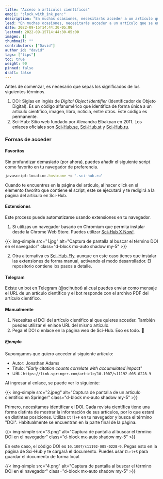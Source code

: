 ```yaml
---
title: "Acceso a artículos científicos"
emoji: ":lock_with_ink_pen:"
description: "En muchas ocasiones, necesitarás acceder a un artículo que se encuentra tras un muro de pago. Veremos algunos métodos para acceder a estos artículos."
lead: "En muchas ocasiones, necesitarás acceder a un artículo que se encuentra tras un muro de pago. Veremos algunos métodos para acceder a estos artículos."
date: 2022-09-15T14:44:30-05:00
lastmod: 2022-09-15T14:44:30-05:00
images: []
thumbnail: ""
contributors: ["David"]
author_id: "david"
tags: ["tips"]
toc: true
weight: 90
pinned: false
draft: false
---
```


Antes de comenzar, es necesario que sepas los significados de los siguientes términos.

1. DOI: Siglas en inglés de _Digital Object Identifier_ (Identificador de Objeto Digital). Es un código alfanumérico que identifica de forma única a un artículo científico, imagen, libro, noticia, entre otros. Este código es permanente.
2. Sci-Hub: Sitio web fundado por Alexandra Elbakyan en 2011. Los enlaces oficiales son [Sci-Hub.se](https://sci-hub.se/), [Sci-Hub.st](https://sci-hub.st/) y [Sci-Hub.ru](https://sci-hub.ru/).

### Formas de acceder

#### Favoritos

Sin profundizar demasiado (por ahora), puedes añadir el siguiente script como favorito en tu navegador de preferencia.

```javascript
javascript:location.hostname += '.sci-hub.ru'
```

Cuando te encuentres en la página del artículo, al hacer click en el elemento favorito que contiene el script, este se ejecutará y te redigirá a la página del artículo en Sci-Hub.

#### Extensiones

Este proceso puede automatizarse usando extensiones en tu navegador.

1. Si utilizas un navegador basado en Chromium que permita instalar desde la Chrome Web Store. Puedes utilizar [Sci-Hub X Now!](https://chrome.google.com/webstore/detail/sci-hub-x-now/gmmnidkpkgiohfdoenhpghbilmeeagjj).

{{< img-simple src="1.jpg" alt="Captura de pantalla al buscar el término DOI en el navegador" class="d-block mx-auto shadow my-5" >}}

2. Otra alternativa es [Sci-Hub-Fly](https://github.com/allanino/sci-hub-fy), aunque en este caso tienes que instalar las extensiones de forma manual, activando el modo desarrollador. El repositorio contiene los pasos a detalle.

#### Telegram

Existe un bot en Telegram ([@scihubot](https://telegram.me/scihubot)) al cual puedes enviar como mensaje el URL de un artículo científico y el bot responde con el archivo PDF del artículo científico.

#### Manualmente

1. Necesitas el DOI del artículo científico al que quieres acceder. También puedes utilizar el enlace URL del mismo artículo.
2. Pega el DOI o enlace en la página web de Sci-Hub. Eso es todo. :tada:

##### Ejemplo

Supongamos que quiero acceder al siguiente artículo:

- Autor: Jonathan Adams
- Título: "_Early citation counts correlate with accumulated impact_"
- URL: ```https://link.springer.com/article/10.1007/s11192-005-0228-9```

Al ingresar al enlace, se puede ver lo siguiente:

{{< img-simple src="2.jpeg" alt="Captura de pantalla de un artículo científico en Springer" class="d-block mx-auto shadow my-5" >}}

Primero, necesitamos identificar el DOI. Cada revista científica tiene una forma distinta de mostrar la información de sus artículos, por lo que estará en distintas posiciones. Utiliza ```Ctrl+F``` en tu navegador y busca el término "DOI". Habitualmente se encuentran en la parte final de la página.

{{< img-simple src="3.png" alt="Captura de pantalla al buscar el término DOI en el navegador" class="d-block mx-auto shadow my-5" >}}

En este caso, el código DOI es ```10.1007/s11192-005-0228-9```. Pegas esto en la página de Sci-Hub y te cargará el documento. Puedes usar ```Ctrl+S``` para guardar el documento de forma local.

{{< img-simple src="4.png" alt="Captura de pantalla al buscar el término DOI en el navegador" class="d-block mx-auto shadow my-5" >}}

